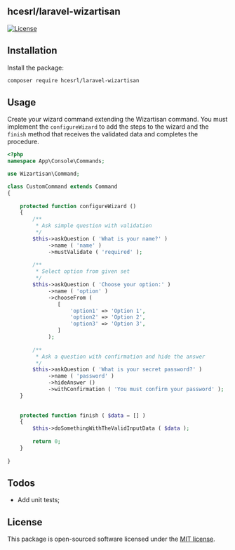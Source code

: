 ## hcesrl/laravel-wizartisan

[![License](http://img.shields.io/badge/license-MIT-brightgreen.svg?style=flat-square)](https://tldrlegal.com/license/mit-license)

## Installation

Install the package:
```bash
composer require hcesrl/laravel-wizartisan
```


## Usage

Create your wizard command extending the Wizartisan command. You must implement the `configureWizard` to add the 
steps to the wizard and the `finish` method that receives the validated data and completes the procedure.

```php
<?php
namespace App\Console\Commands;

use Wizartisan\Command;

class CustomCommand extends Command
{
	
	protected function configureWizard ()
	{
		/**
		 * Ask simple question with validation
		 */
		$this->askQuestion ( 'What is your name?' )
			 ->name ( 'name' )
			 ->mustValidate ( 'required' );
		
		/**
		 * Select option from given set
		 */
		$this->askQuestion ( 'Choose your option:' )
			 ->name ( 'option' )
			 ->chooseFrom ( 
			 	[
                    'option1' => 'Option 1',
                    'option2' => 'Option 2',
                    'option3' => 'Option 3',
                ]
		     );
		
		/**
		 * Ask a question with confirmation and hide the answer
		 */
		$this->askQuestion ( 'What is your secret password?' )
			 ->name ( 'password' )
			 ->hideAnswer ()
			 ->withConfirmation ( 'You must confirm your password' );
	}
	
	
	protected function finish ( $data = [] )
	{
		$this->doSomethingWithTheValidInputData ( $data );
		
		return 0;
	}
	
}
```

## Todos
*  Add unit tests;

## License
This package is open-sourced software licensed under the [MIT license](http://opensource.org/licenses/MIT).